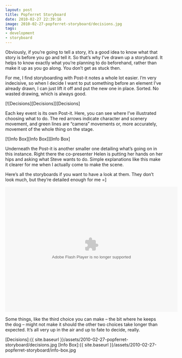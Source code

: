 ```yaml
---
layout: post
title: Popferret Storyboard
date: 2010-02-27 22:39:16
image: 2010-02-27-popferret-storyboard/decisions.jpg
tags:
- development
- storyboard
---
```


Obviously, if you’re going to tell a story, it’s a good idea to know what that story is before you go and tell it. So that’s why I’ve drawn up a storyboard. It helps to know exactly what you’re planning to do beforehand, rather than make it up as you go along. You don’t get as stuck then.

For me, I find storyboarding with Post-it notes a whole lot easier. I’m very indecisive, so when I decide I want to put something before an element I’ve already drawn, I can just lift it off and put the new one in place. Sorted. No wasted drawing, which is always good.

[![Decisions][Decisions]][Decisions]

Each key event is its own Post-it. Here, you can see where I’ve illustrated choosing what to do. The red arrows indicate character and scenery movement, and green lines are “camera” movements or, more accurately, movement of the whole thing on the stage.

[![Info Box][Info Box]][Info Box]

Underneath the Post-it is another smaller one detailing what’s going on in this instance. Right there the co-presenter Helen is putting her hands on her hips and asking what Steve wants to do. Simple explanations like this make it clearer for me when I actually come to make the scene.

Here’s all the storyboards if you want to have a look at them. They don’t look much, but they’re detailed enough for me =]

<object classid="clsid:d27cdb6e-ae6d-11cf-96b8-444553540000" width="550" height="400" codebase="http://download.macromedia.com/pub/shockwave/cabs/flash/swflash.cab#version=6,0,40,0"><param name="src" value="{{ site.baseurl }}/assets/2010-02-27-popferret-storyboard/storyboard.swf" /><embed type="application/x-shockwave-flash" width="550" height="400" src="{{ site.baseurl }}/assets/2010-02-27-popferret-storyboard/storyboard.swf"></embed></object>

Some things, like the third choice you can make – the bit where he keeps the dog – might not make it should the other two choices take longer than expected. It’s all very up in the air and up to fate to decide, really.

[Decisions]:{{ site.baseurl }}/assets/2010-02-27-popferret-storyboard/decisions.jpg
[Info Box]:{{ site.baseurl }}/assets/2010-02-27-popferret-storyboard/info-box.jpg